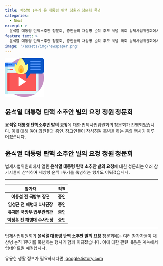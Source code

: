```yaml
---
title: 채상병 1주기 윤 대통령 탄핵 청원과 청문회 묵념
categories:
  - News
excerpt: >
  윤석열 대통령 탄핵소추안 청문회, 증인들의 채상병 순직 추모 묵념 국회 법제사법위원회에서 진행된 윤석열 대통령 탄핵소추안 청문회에서 증인과 참고인들이 채상병 순직 1주기를 추모하는 장면이 눈길을 끌었다. 이날 청문회에는 여야 의원들뿐만 아니라 이종섭 전 국방부 장관, 임성근 전 해병대 1사단장, 유재은 국방부 법무관리관, 박정훈 전 해병대 수사단장 등도 출석했다.
feature_text: >
  윤석열 대통령 탄핵소추안 청문회, 증인들의 채상병 순직 추모 묵념 국회 법제사법위원회에서 진행된 윤석열 대통령 탄핵소추안 청문회에서 증인과 참고인들이 채상병 순직 1주기를 추모하는 장면이 눈길을 끌었다. 이날 청문회에는 여야 의원들뿐만 아니라 이종섭 전 국방부 장관, 임성근 전 해병대 1사단장, 유재은 국방부 법무관리관, 박정훈 전 해병대 수사단장 등도 출석했다.
image: '/assets/img/newspaper.png'
---
```


<p><img src="/assets/img/news.png" alt="rentncar 속보" /></p>

<h2>윤석열 대통령 탄핵 소추안 발의 요청 청원 청문회</h2>

<p data-ke-size="size16"><b>윤석열 대통령 탄핵소추안 발의 요청</b>에 대한 법제사법위원회의 청문회가 진행되었습니다. 이에 대해 여야 의원들과 증인, 참고인들이 참석하여 묵념을 하는 등의 행사가 이루어졌습니다.</p>

<h2 data-ke-size="size26">윤석열 대통령 탄핵 소추안 발의 요청 청원 청문회</h2>

<p data-ke-size="size16">법제사법위원회에서 열린 <b>윤석열 대통령 탄핵 소추안 발의 요청</b>에 대한 청문회는 여러 참가자들이 참석하여 채상병 순직 1주기를 묵념하는 행사도 이뤄졌습니다.</p>

<hr>

<table>
    <thead>
        <tr>
            <th><b>참가자</b></th>
            <th><b>직책</b></th>
        </tr>
    </thead>
    <tbody>
        <tr>
            <td style="text-align: center; height: 17px;"><b>이종섭 전 국방부 장관</b></td>
            <td style="text-align: center; height: 17px;"><b>증인</b></td>
        </tr>
        <tr>
            <td style="text-align: center; height: 17px;"><b>임성근 전 해병대 1사단장</b></td>
            <td style="text-align: center; height: 17px;"><b>증인</b></td>
        </tr>
        <tr>
            <td style="text-align: center; height: 17px;"><b>유재은 국방부 법무관리관</b></td>
            <td style="text-align: center; height: 17px;"><b>증인</b></td>
        </tr>
        <tr>
            <td style="text-align: center; height: 17px;"><b>박정훈 전 해병대 수사단장</b></td>
            <td style="text-align: center; height: 17px;"><b>증인</b></td>
        </tr>
    </tbody>
</table>

<hr>

<p data-ke-size="size16">법제사법위원회의 <b>윤석열 대통령 탄핵 소추안 발의 요청</b> 청문회에는 여러 참가자들이 채상병 순직 1주기를 묵념하는 행사가 함께 이뤄졌습니다. 이에 대한 관련 내용은 계속해서 업데이트될 예정입니다.</p>
유용한 생활 정보가 필요하시다면, <a href="https://qoogle.tistory.com" rel="dofollow">qoogle.tistory.com</a>


